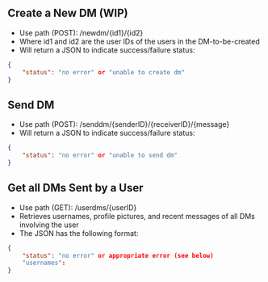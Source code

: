 ## Create a New DM (WIP)

-   Use path (POST): /newdm/{id1}/{id2}
-   Where id1 and id2 are the user IDs of the users in the DM-to-be-created
-   Will return a JSON to indicate success/failure status:

```json
{
    "status": "no error" or "unable to create dm"
}
```

## Send DM

-   Use path (POST): /senddm/{senderID}/{receiverID}/{message}
-   Will return a JSON to indicate success/failure status:

```json
{
    "status": "no error" or "unable to send dm"
}
```

## Get all DMs Sent by a User

-   Use path (GET): /userdms/{userID}
-   Retrieves usernames, profile pictures, and recent messages of all DMs involving the user
-   The JSON has the following format:

```json
{
    "status": "no error" or appropriate error (see below)
    "usernames":
}
```
